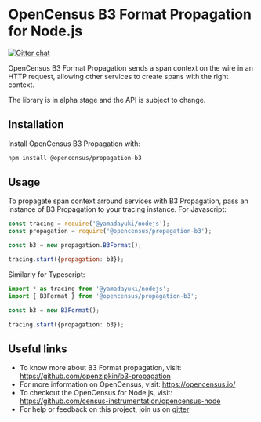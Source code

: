 # OpenCensus B3 Format Propagation for Node.js
[![Gitter chat][gitter-image]][gitter-url]

OpenCensus B3 Format Propagation sends a span context on the wire in an HTTP request, allowing other services to create spans with the right context.

The library is in alpha stage and the API is subject to change.

## Installation

Install OpenCensus B3 Propagation with:
```bash
npm install @opencensus/propagation-b3
```

## Usage

To propagate span context arround services with B3 Propagation, pass an instance of B3 Propagation to your tracing instance. For Javascript:

```javascript
const tracing = require('@yamadayuki/nodejs');
const propagation = require('@opencensus/propagation-b3');

const b3 = new propagation.B3Format();

tracing.start({propagation: b3});
```

Similarly for Typescript:

```typescript
import * as tracing from '@yamadayuki/nodejs';
import { B3Format } from '@opencensus/propagation-b3';

const b3 = new B3Format();

tracing.start({propagation: b3});
```

## Useful links
- To know more about B3 Format propagation, visit: <https://github.com/openzipkin/b3-propagation>
- For more information on OpenCensus, visit: <https://opencensus.io/>
- To checkout the OpenCensus for Node.js, visit: <https://github.com/census-instrumentation/opencensus-node>
- For help or feedback on this project, join us on [gitter](https://gitter.im/census-instrumentation/Lobby)

[gitter-image]: https://badges.gitter.im/census-instrumentation/lobby.svg
[gitter-url]: https://gitter.im/census-instrumentation/lobby?utm_source=badge&utm_medium=badge&utm_campaign=pr-badge&utm_content=badge
